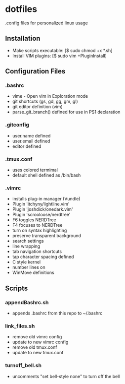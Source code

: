 # dotfiles
.config files for personalized linux usage

## Installation
* Make scripts executable: [$ sudo chmod +x *.sh]
* Install VIM plugins: [$ sudo vim +PluginInstall]

## Configuration Files

### .bashrc

* vime - Open vim in Exploration mode
* git shortcuts (gs, gd, gg, gm, gl)
* git editor definition (vim)
* parse_git_branch() defined for use in PS1 declaration

### .gitconfig

* user.name defined
* user.email defined
* editor defined

### .tmux.conf

* uses colored termimal
* default shell defined as /bin/bash

### .vimrc

* installs plug-in manager (Vundle)
* Plugin 'itchyny/lightline.vim'
* Plugin 'joshdick/onedark.vim'
* Plugin 'scrooloose/nerdtree'
* F6 toggles NERDTree
* F4 focuses to NERDTree
* turn on syntax highlighting
* preserve transparent background
* search settings
* line wrapping
* tab navigation shortcuts
* tap character spacing defined
* C style kernel
* number lines on
* WinMove definitions

## Scripts

### appendBashrc.sh

* appends .bashrc from this repo to ~/.bashrc

### link_files.sh

* remove old vimrc config
* update to new vimrc config
* remove old tmux.conf
* update to new tmux.conf

### turnoff_bell.sh

* uncomments "set bell-style none" to turn off the bell

